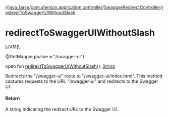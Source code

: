 //[java_base](../../../index.md)/[com.shelson.application.controller](../index.md)/[SwaggerRedirectController](index.md)/[redirectToSwaggerUIWithoutSlash](redirect-to-swagger-u-i-without-slash.md)

# redirectToSwaggerUIWithoutSlash

[JVM]\

@GetMapping(value = &quot;/swagger-ui&quot;)

open fun [redirectToSwaggerUIWithoutSlash](redirect-to-swagger-u-i-without-slash.md)(): [String](https://docs.oracle.com/javase/8/docs/api/java/lang/String.html)

Redirects the &quot;/swagger-ui&quot; route to &quot;/swagger-ui/index.html&quot;. This method captures requests to the URL &quot;/swagger-ui&quot; and redirects to the Swagger UI.

#### Return

A string indicating the redirect URL to the Swagger UI.
